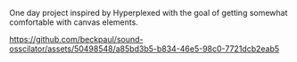 One day project inspired by Hyperplexed with the goal of getting somewhat comfortable with canvas elements.

https://github.com/beckpaul/sound-osscilator/assets/50498548/a85bd3b5-b834-46e5-98c0-7721dcb2eab5

